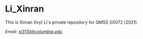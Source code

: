 # Li_Xinran

This is Xinran (Ivy) Li's private repository for QMSS G5072 (2021).

*Email: xl3110@columbia.edu*
